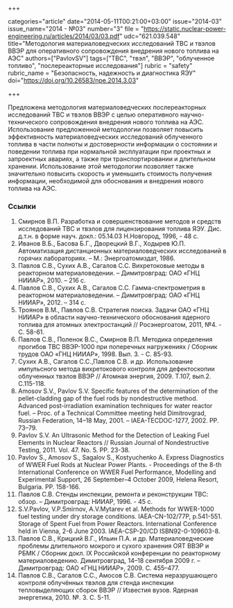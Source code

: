+++

categories="article"
date="2014-05-11T00:21:00+03:00"
issue="2014-03"
issue_name="2014 - №03"
number="3"
file = "https://static.nuclear-power-engineering.ru/articles/2014/03/03.pdf"
udc="621.039.548"
title="Методология материаловедческих исследований ТВС и твэлов ВВЭР для оперативного сопровождения внедрения нового топлива на АЭС"
authors=["PavlovSV"]
tags=["ТВС", "твэл", "ВВЭР", "облученное топливо", "послереакторные исследования"]
rubric = "safety"
rubric_name = "Безопасность, надежность и диагностика ЯЭУ"
doi="https://doi.org/10.26583/npe.2014.3.03"

+++

Предложена методология материаловедческих послереакторных исследований ТВС и твэлов ВВЭР с целью оперативного научно-технического сопровождения внедрения нового топлива на АЭС. Использование предложенной методологии позволяет повысить эффективность материаловедческих исследований облученного топлива в части полноты и достоверности информации о состоянии и поведении топлива при нормальной эксплуатации при проектных и запроектных авариях, а также при транспортировании и длительном хранении. Использование этой методологии позволяет также значительно повысить скорость и уменьшить стоимость получения информации, необходимой для обоснования и внедрения нового топлива на АЭС.

### Ссылки

1. Смирнов В.П. Разработка и совершенствование методов и средств исследований ТВС и твэлов для лицензирования топлива ЯЭУ. Дис. д.т.н. в форме науч. докл.: 05.14.03 Н.Новгород, 1996, - 48 с.
2. Иванов В.Б., Басова Б.Г., Дворецкий В.Г., Ходырев Ю.П. Автоматизация дистанционных материаловедческих исследований в горячих лабораториях. – М.: Энергоатомиздат, 1986.
3. Павлов С.В., Сухих А.В., Сагалов С.С. Вихретоковые методы в реакторном материаловедении. – Димитровград: ОАО «ГНЦ НИИАР», 2010. – 216 с.
4. Павлов С.В., Сухих А.В., Сагалов С.С. Гамма-спектрометрия в реакторном материаловедении. – Димитровград: ОАО «ГНЦ НИИАР», 2012. – 314 с.
5. Троянов В.М., Павлов С.В. Стратегия поиска. Задачи ОАО «ГНЦ НИИАР» в области научно-технического обоснования ядерного топлива для атомных электростанций // Росэнергоатом, 2011, №4. - С. 58-61.
6. Павлов С.В., Поленок В.С., Смирнов В.П. Методика определения прогибов ТВС ВВЭР-1000 при поперечных нагружениях / Сборник трудов ОАО «ГНЦ НИИАР», 1998. Вып. 3. - С. 85-93.
7. Сухих А.В., Сагалов С.С.,Павлов С.В. и др. Использование импульсного метода вихретокового контроля для дефектоскопии облученных твэлов ВВЭР // Атомная энергия, 2009. Т.107, вып.2. С.115-118.
8. Amosov S.V., Pavlov S.V. Specific features of the determination of the pellet-cladding gap of the fuel rods by nondestructive method. Advanced post-irradiation examination techniques for water reactor fuel. – Proc. of a Technical Committee meeting held Dimitrovgrad, Russian Federation, 14–18 May, 2001. – IAEA-TECDOC-1277, 2002. РP. 73–79.
9. Pavlov S.V. An Ultrasonic Method for the Detection of Leaking Fuel Elements in Nuclear Reactors // Russian Journal of Nondestructive Testing, 2011. Vol. 47. No. 5. PP. 23-38.
10. Pavlov S., Amosov S., Sagalov S., Kostyuchenko A. Express Diagnostics of WWER Fuel Rods at Nuclear Power Plants. - Proceedings of the 8-th International Conference on WWER Fuel Performance, Modelling and Experimental Support, 26 September–4 October 2009, Helena Resort, Bulgaria. РP. 158-166.
11. Павлов С.В. Стенды инспекции, ремонта и реконструкции ТВС: обзор. – Димитровград: НИИАР, 1996. - 45 с.
12. S.V.Pavlov, V.P.Smirnov, A.V.Mytarev et al. Methods for WWER-1000 fuel testing under dry storage conditions. IAEA-CN-102/77P, p.541-551. Storage of Spent Fuel from Power Reactors. International Conference held in Vienna, 2-6 June 2003. IAEA-CSP-20/CD ISBN92-0-109603-8.
13. Павлов С.В., Крицкий В.Г., Ильин П.А. и др. Материаловедческие проблемы длительного мокрого и сухого хранения ОЯТ ВВЭР и РБМК / Сборник докл. IX Российской конференции по реакторному материаловедению. Димитровград, 14–18 сентября 2009 г. – Димитровград: ОАО «ГНЦ НИИАР», 2009. С. 455–477.
14. Павлов С.В., Сагалов С.С., Амосов С.В. Система неразрушающего контроля облучённых твэлов для стенда инспекции тепловыделяющих сборок ВВЭР // Известия вузов. Ядерная энергетика, 2010. №. 3. С. 5-11.